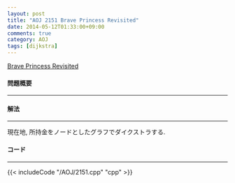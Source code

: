 ```yaml
---
layout: post
title: "AOJ 2151 Brave Princess Revisited"
date: 2014-05-12T01:33:00+09:00
comments: true
category: AOJ
tags: [dijkstra]
---
```


[Brave Princess Revisited](http://judge.u-aizu.ac.jp/onlinejudge/description.jsp?id=2151)

#### 問題概要

****

#### 解法

****

現在地, 所持金をノードとしたグラフでダイクストラする.

#### コード

****

{{< includeCode "/AOJ/2151.cpp" "cpp" >}}

